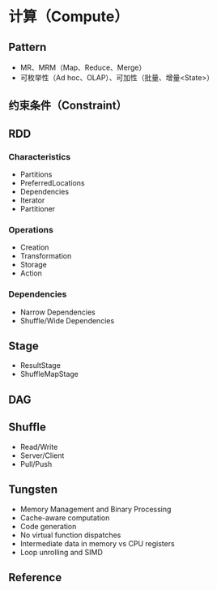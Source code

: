 # 计算（Compute）

## Pattern

* MR、MRM（Map、Reduce、Merge）
* 可枚举性（Ad hoc、OLAP）、可加性（批量、增量&lt;State&gt;）

## 约束条件（Constraint）

## RDD

### Characteristics

* Partitions
* PreferredLocations
* Dependencies
* Iterator
* Partitioner

### Operations

* Creation
* Transformation
* Storage
* Action

### Dependencies

* Narrow Dependencies
* Shuffle/Wide Dependencies

## Stage

* ResultStage
* ShuffleMapStage

## DAG

## Shuffle

* Read/Write
* Server/Client
* Pull/Push

## Tungsten

* Memory Management and Binary Processing
* Cache-aware computation
* Code generation
* No virtual function dispatches
* Intermediate data in memory vs CPU registers
* Loop unrolling and SIMD

## Reference

